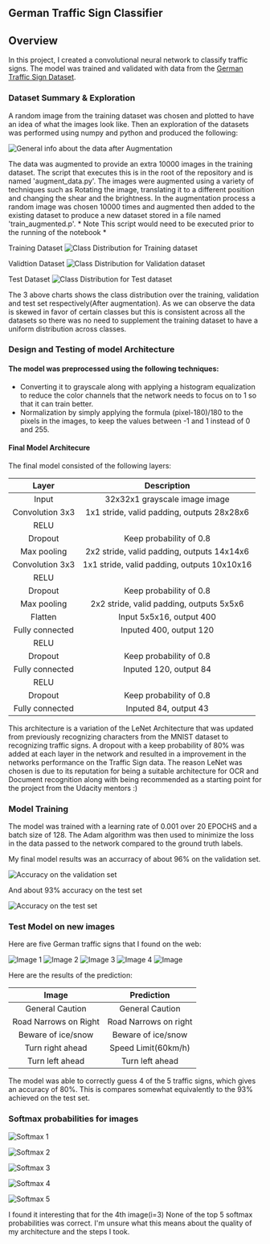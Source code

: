 ## German Traffic Sign Classifier

Overview
---
In this project, I created a convolutional neural network to classify traffic signs. The model was trained and validated with data from the [German Traffic Sign Dataset](http://benchmark.ini.rub.de/?section=gtsrb&subsection=dataset).

### Dataset Summary & Exploration

A random image from the training dataset was chosen and plotted to have an idea of what the images look like. Then an exploration of the datasets was performed using numpy and python and produced the following:

![General info about the data after Augmentation](/readme_images/data_size.png?raw=true "General info about the data after augmentation")

The data was augmented to provide an extra 10000 images in the training dataset. The script that executes this is in the root of the repository and is named 'augment_data.py'. The images were augmented using a variety of techniques such as Rotating the image, translating it to a different position and changing the shear and the brightness. In the augmentation process a random image was chosen 10000 times and augmented then added to the existing dataset to produce a new dataset stored in a file named 'train_augmented.p'. * Note This script would need to be executed prior to the running of the notebook *

Training Dataset
![Class Distribution for Training dataset](/readme_images/distribution_training.png?raw=true "Class Distribution for Training dataset")

Validtion Dataset
![Class Distribution for Validation dataset](/readme_images/distributed_validation.png?raw=true "Class Distribution for Validation dataset")

Test Dataset
![Class Distribution for Test dataset](/readme_images/distribution_test.png?raw=true "Class Distribution for Test dataset")

The 3 above charts shows the class distribution over the training, validation and test set respectively(After augmentation). As we can observe the data is skewed in favor of certain classes but this is consistent across all the datasets so there was no need to supplement the training dataset to have a uniform distribution across classes. 

### Design and Testing of model Architecture

#### The model was preprocessed using the following techniques:
* Converting it to grayscale along with applying a histogram equalization to reduce the color channels that the network needs to focus on to 1 so that it can train better.
* Normalization by simply applying the formula (pixel-180)/180 to the pixels in the images, to keep the values between -1 and 1 instead of 0 and 255. 

#### Final Model Architecure 

The final model consisted of the following layers:

| Layer         		|     Description	        					| 
|:---------------------:|:---------------------------------------------:| 
| Input         		| 32x32x1 grayscale image image   							| 
| Convolution 3x3     	| 1x1 stride, valid padding, outputs 28x28x6 	|
| RELU					|												|
| Dropout       | Keep probability of 0.8 |
| Max pooling	      	| 2x2 stride, valid padding, outputs 14x14x6				|
| Convolution 3x3	    | 1x1 stride, valid padding, outputs 10x10x16      									|
| RELU					|												|
| Dropout       | Keep probability of 0.8 |
| Max pooling	      	| 2x2 stride, valid padding, outputs 5x5x6				|
| Flatten         | Input 5x5x16, output 400                |
| Fully connected		| Inputed 400, output 120       									|
| RELU					|												|
| Dropout       | Keep probability of 0.8 |
| Fully connected		| Inputed 120, output 84      									|
| RELU					|												|
| Dropout       | Keep probability of 0.8 |
| Fully connected		| Inputed 84, output 43      									|

This architecture is a variation of the LeNet Architecture that was updated from previously recognizing characters from the MNIST dataset to recognizing traffic signs. A dropout with a keep probability of 80% was added at each layer in the network and resulted in a improvement in the networks performance on the Traffic Sign data. The reason LeNet was chosen is due to its reputation for being a suitable architecture for OCR and Document recognition along with being recommended as a starting point for the project from the Udacity mentors :)

### Model Training 
The model was trained with a learning rate of 0.001 over 20 EPOCHS and a batch size of 128. The Adam algorithm was then used to minimize the loss in the data passed to the network compared to the ground truth labels.

My final model results was an accurracy of about 96% on the validation set.

![Accuracy on the validation set](/readme_images/accuracy_validation.png?raw=true "Accuracy on the Validation Set after 20 EPOCHS")

And about 93% accuracy on the test set

![Accuracy on the test set](/readme_images/accuracy_test.png?raw=true "Accuracy on the Test Set")

### Test Model on new images
Here are five German traffic signs that I found on the web:

![Image 1](/samples/sample_18.png?raw=true ) ![Image 2](/samples/sample_24.png) ![Image 3](/samples/sample_30.png)
![Image 4](/samples/sample_33.png) ![Image](/samples/sample_34.png)


Here are the results of the prediction:

| Image			        |     Prediction	        					| 
|:---------------------:|:---------------------------------------------:| 
| General Caution     		| General Caution 									| 
| Road Narrows on Right    			| Road Narrows on right										|
| Beware of ice/snow					| Beware of ice/snow									|
| Turn right ahead	      		| Speed Limit(60km/h)				 				|
| Turn left ahead  		| Turn left ahead    							|


The model was able to correctly guess 4 of the 5 traffic signs, which gives an accuracy of 80%. This is compares somewhat equivalently to the 93% achieved on the test set.

### Softmax probabilities for images

![Softmax 1](/readme_images/softmax_1.png?raw=true )

![Softmax 2](/readme_images/softmax_2.png?raw=true )

![Softmax 3](/readme_images/softmax_3.png?raw=true )

![Softmax 4](/readme_images/softmax_4.png?raw=true )

![Softmax 5](/readme_images/softmax_5.png?raw=true )

I found it interesting that for the 4th image(i=3) None of the top 5 softmax probabilities was correct. I'm unsure what this means about the quality of my architecture and the steps I took.
